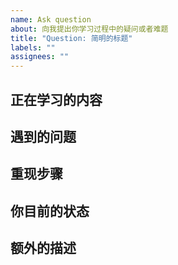 ```yaml
---
name: Ask question
about: 向我提出你学习过程中的疑问或者难题
title: "Question: 简明的标题"
labels: ""
assignees: ""
---
```


## 正在学习的内容

<!-- 给出你正在学习的课程视频链接。非课程内问题，请单独说明。 -->

## 遇到的问题

<!-- 描述清楚你所遇到的问题和你想要达到的目标，尽量不要让我猜测你的意图，谢谢。 -->

## 重现步骤

<!-- 如何重现你所遇到的问题。 -->

## 你目前的状态

<!-- 如果可以，简单介绍一下你目前是在读书还是已经工作、工作方向和年头、储备知识掌握程度，我了解这些仅仅是为了更好的给你反馈。 -->

## 额外的描述

<!-- 其他任何有关的描述，尽量详细。 -->
